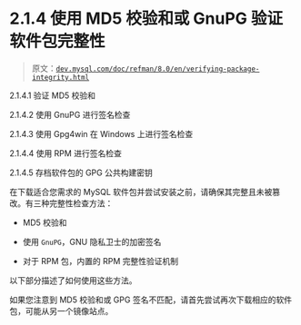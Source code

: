 # 2.1.4 使用 MD5 校验和或 GnuPG 验证软件包完整性

> 原文：[`dev.mysql.com/doc/refman/8.0/en/verifying-package-integrity.html`](https://dev.mysql.com/doc/refman/8.0/en/verifying-package-integrity.html)

2.1.4.1 验证 MD5 校验和

2.1.4.2 使用 GnuPG 进行签名检查

2.1.4.3 使用 Gpg4win 在 Windows 上进行签名检查

2.1.4.4 使用 RPM 进行签名检查

2.1.4.5 存档软件包的 GPG 公共构建密钥

在下载适合您需求的 MySQL 软件包并尝试安装之前，请确保其完整且未被篡改。有三种完整性检查方法：

+   MD5 校验和

+   使用 `GnuPG`，GNU 隐私卫士的加密签名

+   对于 RPM 包，内置的 RPM 完整性验证机制

以下部分描述了如何使用这些方法。

如果您注意到 MD5 校验和或 GPG 签名不匹配，请首先尝试再次下载相应的软件包，可能从另一个镜像站点。
